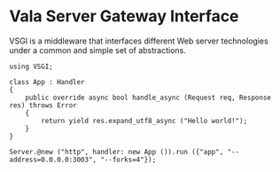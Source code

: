 # Vala Server Gateway Interface

VSGI is a middleware that interfaces different Web server technologies under a common and simple set of abstractions.

```vala
using VSGI;

class App : Handler 
{
    public override async bool handle_async (Request req, Response res) throws Error 
    {
        return yield res.expand_utf8_async ("Hello world!");
    }
}

Server.@new ("http", handler: new App ()).run ({"app", "--address=0.0.0.0:3003", "--forks=4"});
```
